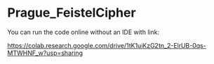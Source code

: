 # Prague_FeistelCipher

You can run the code online without an IDE with link:

https://colab.research.google.com/drive/1tK1uiKzG2tn_2-ElrUB-0qs-MTWHNF_w?usp=sharing

